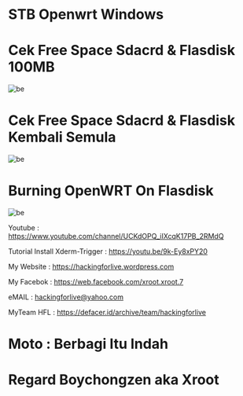 # STB Openwrt Windows

# Cek Free Space Sdacrd & Flasdisk 100MB
![be](https://raw.githubusercontent.com/boychongzen18/STB-Openwrt_Windows/main/fd.jpg)

# Cek Free Space Sdacrd & Flasdisk Kembali Semula 
![be](https://raw.githubusercontent.com/boychongzen18/STB-Openwrt_Windows/main/fd1.jpg)

# Burning OpenWRT On Flasdisk
![be](https://raw.githubusercontent.com/boychongzen18/STB-Openwrt_Windows/main/burning.jpg)



 Youtube      : https://www.youtube.com/channel/UCKdOPQ_iIXcqK17PB_2RMdQ

Tutorial Install Xderm-Trigger : https://youtu.be/9k-Ey8xPY20

My Website    : https://hackingforlive.wordpress.com

My Facebok    : https://web.facebook.com/xroot.xroot.7

eMAIL         : hackingforlive@yahoo.com      

MyTeam HFL    : https://defacer.id/archive/team/hackingforlive

# Moto : Berbagi Itu Indah

# Regard Boychongzen aka Xroot

